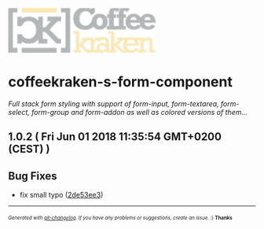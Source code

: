 <img width="300px" src=".resources/coffeekraken-logo.jpg" />

# coffeekraken-s-form-component

_Full stack form styling with support of form-input, form-textarea, form-select, form-group and form-addon as well as colored versions of them..._

## 1.0.2  ( Fri Jun 01 2018 11:35:54 GMT+0200 (CEST) )


## Bug Fixes
  - fix small typo
  ([2de53ee3](git@github.com:Coffeekraken/s-form-component/commit/2de53ee3b3d108be90aaecba44b7f705eec1c3f2))





---
<sub><sup>*Generated with [git-changelog](https://github.com/rafinskipg/git-changelog). If you have any problems or suggestions, create an issue.* :) **Thanks** </sub></sup>
